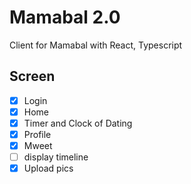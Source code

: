 # Mamabal 2.0

Client for Mamabal with React, Typescript

## Screen

- [x] Login
- [x] Home
- [x] Timer and Clock of Dating
- [x] Profile
- [x] Mweet
- [ ] display timeline
- [x] Upload pics

